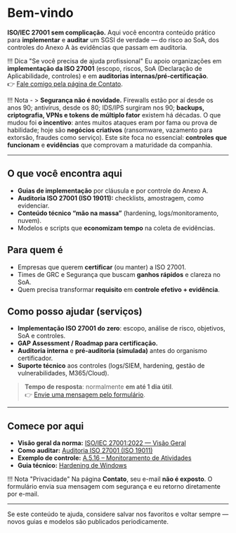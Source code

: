 # Bem-vindo

**ISO/IEC 27001 sem complicação.** Aqui você encontra conteúdo prático para **implementar** e **auditar** um SGSI de verdade — do risco ao SoA, dos controles do Anexo A às evidências que passam em auditoria.

!!! Dica "Se você precisa de ajuda profissional"
    Eu apoio organizações em **implementação da ISO 27001** (escopo, riscos, SoA (Declaração de Aplicabilidade, controles) e em **auditorias internas/pré-certificação**.  
    👉 [Fale comigo pela página de Contato](/contato/).

!!! Nota - > **Segurança não é novidade.** Firewalls estão por aí desde os anos 90; antivírus, desde os 80; IDS/IPS surgiram nos 90; **backups, criptografia, VPNs e tokens de múltiplo fator** existem há décadas. O que mudou foi **o incentivo**: antes muitos ataques eram por fama ou prova de habilidade; hoje são **negócios criativos** (ransomware, vazamento para extorsão, fraudes como serviço). Este site foca no essencial: **controles que funcionam** e **evidências** que comprovam a maturidade da companhia.

---

## O que você encontra aqui
- **Guias de implementação** por cláusula e por controle do Anexo A.  
- **Auditoria ISO 27001 (ISO 19011):** checklists, amostragem, como evidenciar.  
- **Conteúdo técnico “mão na massa”** (hardening, logs/monitoramento, nuvem).  
- Modelos e scripts que **economizam tempo** na coleta de evidências.

## Para quem é
- Empresas que querem **certificar** (ou manter) a ISO 27001.  
- Times de GRC e Segurança que buscam **ganhos rápidos** e clareza no SoA.  
- Quem precisa transformar **requisito** em **controle efetivo + evidência**.

## Como posso ajudar (serviços)
- **Implementação ISO 27001 do zero**: escopo, análise de risco, objetivos, SoA e controles.  
- **GAP Assessment / Roadmap para certificação.**  
- **Auditoria interna** e **pré-auditoria (simulada)** antes do organismo certificador.  
- **Suporte técnico** aos controles (logs/SIEM, hardening, gestão de vulnerabilidades, M365/Cloud).

> **Tempo de resposta**: normalmente **em até 1 dia útil**.  
> 👉 [Envie uma mensagem pelo formulário](/contato/).

---

## Comece por aqui
- **Visão geral da norma:** [ISO/IEC 27001:2022 — Visão Geral](iso27001/overview.md)  
- **Como auditar:** [Auditoria ISO 27001 (ISO 19011)](iso27001/auditoria.md)  
- **Exemplo de controle:** [A.5.16 – Monitoramento de Atividades](iso27001/controles/A.5.16-monitoramento.md)  
- **Guia técnico:** [Hardening de Windows](tecnicos/hardening-windows.md)

!!! Nota "Privacidade"
    Na página **Contato**, seu e-mail **não é exposto**. O formulário envia sua mensagem com segurança e eu retorno diretamente por e-mail.

---

Se este conteúdo te ajuda, considere salvar nos favoritos e voltar sempre — novos guias e modelos são publicados periodicamente.
